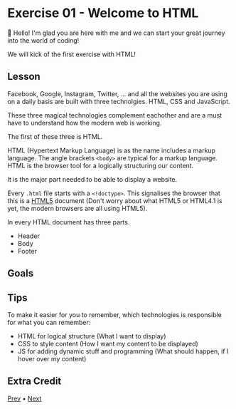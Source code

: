 # Exercise 01 - Welcome to HTML

👋 Hello!
I'm glad you are here with me and we can start your great journey into the world of coding!

We will kick of the first exercise with HTML!

## Lesson

Facebook, Google, Instagram, Twitter, ... and all the websites you are using on a daily basis are built with three technolgies. HTML, CSS and JavaScript.

These three magical technologies complement eachother and are a must have to understand how the modern web is working.

The first of these three is HTML.

HTML (Hypertext Markup Language) is as the name includes a markup language. The angle brackets `<body>` are typical for a markup language.
HTML is the browser tool for a logically structuring our content.

It is the major part needed to be able to display a website.

Every `.html` file starts with a `<!doctype>`. This signalises the browser that this is a [HTML5](https://developer.mozilla.org/en-US/docs/Web/Guide/HTML/HTML5) document (Don't worry about what HTML5 or HTML4.1 is yet, the modern browsers are all using HTML5).

In every HTML document has three parts.

- Header
- Body
- Footer

## Goals

## Tips

To make it easier for you to remember, which technologies is responsible for what you can remember:

- HTML for logical structure (What I want to display)
- CSS to style content (How I want my content to be displayed)
- JS for adding dynamic stuff and programming (What should happen, if I hover over my content)

## Extra Credit

[Prev](../00/README.md) • [Next](../02/README.md)
